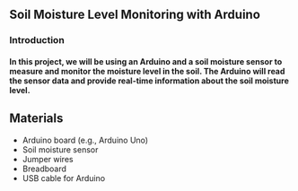 ## Soil Moisture Level Monitoring with Arduino
### Introduction
#### In this project, we will be using an Arduino and a soil moisture sensor to measure and monitor the moisture level in the soil. The Arduino will read the sensor data and provide real-time information about the soil moisture level.

## Materials

- Arduino board (e.g., Arduino Uno)
- Soil moisture sensor
- Jumper wires
- Breadboard
- USB cable for Arduino
